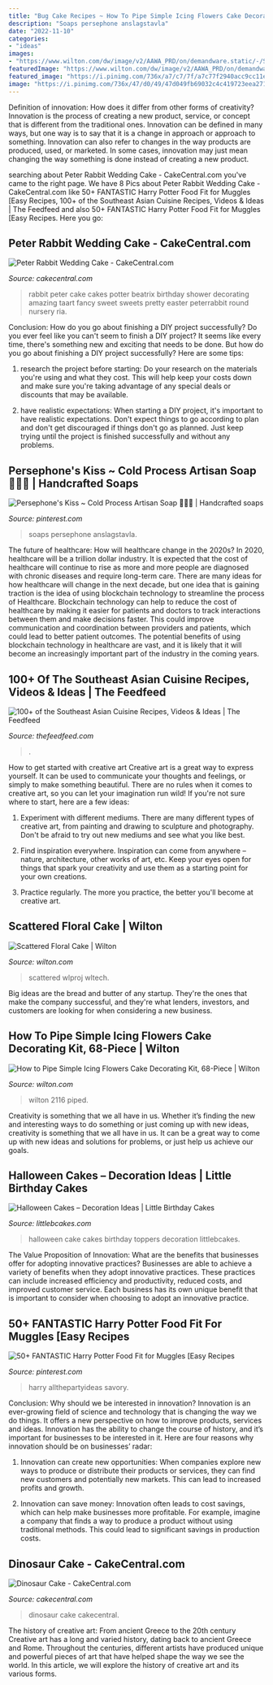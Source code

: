 ```yaml
---
title: "Bug Cake Recipes ~ How To Pipe Simple Icing Flowers Cake Decorating Kit, 68-piece"
description: "Soaps persephone anslagstavla"
date: "2022-11-10"
categories:
- "ideas"
images:
- "https://www.wilton.com/dw/image/v2/AAWA_PRD/on/demandware.static/-/Sites-wilton-project-master/default/dwf0b6dc47/images/project/WLPROJ-9108/WiltonFondantLifelikeBlossomsHero.jpg?sw=1440&amp;sh=750&amp;sm=fit"
featuredImage: "https://www.wilton.com/dw/image/v2/AAWA_PRD/on/demandware.static/-/Sites-wilton-product-master/default/dw7ab90699/images/product/2116-3006/2116-3006-Wilton-How-to-Pipe-Simple-Icing-Flowers-Cake-Decorating-Kit-68-Piece-L5.jpg?sw=1440&amp;sh=750&amp;sm=fit"
featured_image: "https://i.pinimg.com/736x/a7/c7/7f/a7c77f2940acc9cc11e33c35e93ae558.jpg"
image: "https://i.pinimg.com/736x/47/d0/49/47d049fb69032c4c419723eea271f891.jpg"
---
```



Definition of innovation: How does it differ from other forms of creativity?
Innovation is the process of creating a new product, service, or concept that is different from the traditional ones. Innovation can be defined in many ways, but one way is to say that it is a change in approach or approach to something. Innovation can also refer to changes in the way products are produced, used, or marketed. In some cases, innovation may just mean changing the way something is done instead of creating a new product.

	

		
searching about Peter Rabbit Wedding Cake - CakeCentral.com you've came to the right page. We have 8 Pics about Peter Rabbit Wedding Cake - CakeCentral.com like 50+ FANTASTIC Harry Potter Food Fit for Muggles [Easy Recipes, 100+ of the Southeast Asian Cuisine Recipes, Videos &amp; Ideas | The Feedfeed and also 50+ FANTASTIC Harry Potter Food Fit for Muggles [Easy Recipes. Here you go:
		
    
## Peter Rabbit Wedding Cake - CakeCentral.com

<img loading=lazy src="https://cdn001.cakecentral.com/gallery/2015/03/900_676379HWWX_peter-rabbit-wedding-cake.jpg" onerror="this.onerror=null;this.src='https://tse1.mm.bing.net/th?id=OIP.s2gV8NiXdGfWkpFjWKt1twHaNJ&amp;pid=15.1';" alt="Peter Rabbit Wedding Cake - CakeCentral.com">

_Source: cakecentral.com_

>rabbit peter cake cakes potter beatrix birthday shower decorating amazing taart fancy sweet sweets pretty easter peterrabbit round nursery ria. 

	

Conclusion: How do you go about finishing a DIY project successfully?
Do you ever feel like you can't seem to finish a DIY project? It seems like every time, there's something new and exciting that needs to be done. But how do you go about finishing a DIY project successfully? Here are some tips: 
1. research the project before starting: Do your research on the materials you're using and what they cost. This will help keep your costs down and make sure you're taking advantage of any special deals or discounts that may be available. 

2. have realistic expectations: When starting a DIY project, it's important to have realistic expectations. Don't expect things to go according to plan and don't get discouraged if things don't go as planned. Just keep trying until the project is finished successfully and without any problems. 


    
## Persephone&#039;s Kiss ~ Cold Process Artisan Soap 💜💛💙 | Handcrafted Soaps

<img loading=lazy src="https://i.pinimg.com/736x/a7/c7/7f/a7c77f2940acc9cc11e33c35e93ae558.jpg" onerror="this.onerror=null;this.src='https://tse2.mm.bing.net/th?id=OIP.NyL8n8t-NTa8oD304urffQHaKF&amp;pid=15.1';" alt="Persephone&#039;s Kiss ~ Cold Process Artisan Soap 💜💛💙 | Handcrafted soaps">

_Source: pinterest.com_

>soaps persephone anslagstavla. 

	

The future of healthcare: How will healthcare change in the 2020s?
In 2020, healthcare will be a trillion dollar industry. It is expected that the cost of healthcare will continue to rise as more and more people are diagnosed with chronic diseases and require long-term care. There are many ideas for how healthcare will change in the next decade, but one idea that is gaining traction is the idea of using blockchain technology to streamline the process of Healthcare. Blockchain technology can help to reduce the cost of healthcare by making it easier for patients and doctors to track interactions between them and make decisions faster. This could improve communication and coordination between providers and patients, which could lead to better patient outcomes. The potential benefits of using blockchain technology in healthcare are vast, and it is likely that it will become an increasingly important part of the industry in the coming years.

    
## 100+ Of The Southeast Asian Cuisine Recipes, Videos &amp; Ideas | The Feedfeed

<img loading=lazy src="https://data.thefeedfeed.com/static/2019/10/22/15717781195daf6e47509c6.jpeg" onerror="this.onerror=null;this.src='https://tse4.mm.bing.net/th?id=OIP.jhcZAxyjRXDDYmOVTil9DQHaLF&amp;pid=15.1';" alt="100+ of the Southeast Asian Cuisine Recipes, Videos &amp; Ideas | The Feedfeed">

_Source: thefeedfeed.com_

>. 

	

How to get started with creative art
Creative art is a great way to express yourself. It can be used to communicate your thoughts and feelings, or simply to make something beautiful. There are no rules when it comes to creative art, so you can let your imagination run wild! If you're not sure where to start, here are a few ideas:
1. Experiment with different mediums. There are many different types of creative art, from painting and drawing to sculpture and photography. Don't be afraid to try out new mediums and see what you like best.

2. Find inspiration everywhere. Inspiration can come from anywhere – nature, architecture, other works of art, etc. Keep your eyes open for things that spark your creativity and use them as a starting point for your own creations.

3. Practice regularly. The more you practice, the better you'll become at creative art.

    
## Scattered Floral Cake | Wilton

<img loading=lazy src="https://www.wilton.com/dw/image/v2/AAWA_PRD/on/demandware.static/-/Sites-wilton-project-master/default/dwf0b6dc47/images/project/WLPROJ-9108/WiltonFondantLifelikeBlossomsHero.jpg?sw=1440&amp;sh=750&amp;sm=fit" onerror="this.onerror=null;this.src='https://tse4.mm.bing.net/th?id=OIP.My1oyC4snAxWXuaz0XdlkAHaHa&amp;pid=15.1';" alt="Scattered Floral Cake | Wilton">

_Source: wilton.com_

>scattered wlproj wltech. 

	

Big ideas are the bread and butter of any startup. They're the ones that make the company successful, and they're what lenders, investors, and customers are looking for when considering a new business.

    
## How To Pipe Simple Icing Flowers Cake Decorating Kit, 68-Piece | Wilton

<img loading=lazy src="https://www.wilton.com/dw/image/v2/AAWA_PRD/on/demandware.static/-/Sites-wilton-product-master/default/dw7ab90699/images/product/2116-3006/2116-3006-Wilton-How-to-Pipe-Simple-Icing-Flowers-Cake-Decorating-Kit-68-Piece-L5.jpg?sw=1440&amp;sh=750&amp;sm=fit" onerror="this.onerror=null;this.src='https://tse1.mm.bing.net/th?id=OIP.8TtZFTLcg1-KCZ1Qe2oq-QHaHa&amp;pid=15.1';" alt="How to Pipe Simple Icing Flowers Cake Decorating Kit, 68-Piece | Wilton">

_Source: wilton.com_

>wilton 2116 piped. 

	

Creativity is something that we all have in us. Whether it’s finding the new and interesting ways to do something or just coming up with new ideas, creativity is something that we all have in us. It can be a great way to come up with new ideas and solutions for problems, or just help us achieve our goals.

    
## Halloween Cakes – Decoration Ideas | Little Birthday Cakes

<img loading=lazy src="http://www.littlebcakes.com/wp-content/uploads/2013/08/Halloween-Cake-Toppers.jpg" onerror="this.onerror=null;this.src='https://tse2.mm.bing.net/th?id=OIP.F6eZ_KeFGGMz53N6QFjlWQHaJ4&amp;pid=15.1';" alt="Halloween Cakes – Decoration Ideas | Little Birthday Cakes">

_Source: littlebcakes.com_

>halloween cake cakes birthday toppers decoration littlebcakes. 

	

The Value Proposition of Innovation: What are the benefits that businesses offer for adopting innovative practices?
Businesses are able to achieve a variety of benefits when they adopt innovative practices. These practices can include increased efficiency and productivity, reduced costs, and improved customer service. Each business has its own unique benefit that is important to consider when choosing to adopt an innovative practice.

    
## 50+ FANTASTIC Harry Potter Food Fit For Muggles [Easy Recipes

<img loading=lazy src="https://i.pinimg.com/736x/47/d0/49/47d049fb69032c4c419723eea271f891.jpg" onerror="this.onerror=null;this.src='https://tse3.mm.bing.net/th?id=OIP.r1X5waEMfzkI0aOi42ultgHaO0&amp;pid=15.1';" alt="50+ FANTASTIC Harry Potter Food Fit for Muggles [Easy Recipes">

_Source: pinterest.com_

>harry allthepartyideas savory. 

	

Conclusion: Why should we be interested in innovation?
Innovation is an ever-growing field of science and technology that is changing the way we do things. It offers a new perspective on how to improve products, services and ideas. Innovation has the ability to change the course of history, and it’s important for businesses to be interested in it. Here are four reasons why innovation should be on businesses’ radar:
1) Innovation can create new opportunities: When companies explore new ways to produce or distribute their products or services, they can find new customers and potentially new markets. This can lead to increased profits and growth.

2) Innovation can save money: Innovation often leads to cost savings, which can help make businesses more profitable. For example, imagine a company that finds a way to produce a product without using traditional methods. This could lead to significant savings in production costs.

    
## Dinosaur Cake - CakeCentral.com

<img loading=lazy src="https://cdn001.cakecentral.com/gallery/2017/02/900_dinosaur-cake-946557ja2XW.JPG" onerror="this.onerror=null;this.src='https://tse3.mm.bing.net/th?id=OIP.cF2DhZhFinmkNzLmZF2JXgHaJ4&amp;pid=15.1';" alt="Dinosaur Cake - CakeCentral.com">

_Source: cakecentral.com_

>dinosaur cake cakecentral. 

	

The history of creative art: From ancient Greece to the 20th century
Creative art has a long and varied history, dating back to ancient Greece and Rome. Throughout the centuries, different artists have produced unique and powerful pieces of art that have helped shape the way we see the world. In this article, we will explore the history of creative art and its various forms.

